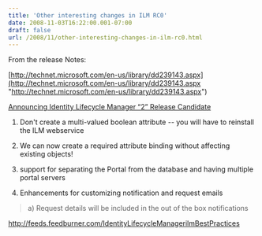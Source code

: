 ```yaml
---
title: 'Other interesting changes in ILM RC0'
date: 2008-11-03T16:22:00.001-07:00
draft: false
url: /2008/11/other-interesting-changes-in-ilm-rc0.html
---
```


From the release Notes:

[http://technet.microsoft.com/en-us/library/dd239143.aspx](http://technet.microsoft.com/en-us/library/dd239143.aspx "http://technet.microsoft.com/en-us/library/dd239143.aspx")

[Announcing Identity Lifecycle Manager “2” Release Candidate](http://blogs.technet.com/doittoit/archive/2008/11/03/announcing-identity-lifecycle-manager-2-release-candidate.aspx "Announcing Identity Lifecycle Manager “2” Release Candidate")

1) Don't create a multi-valued boolean attribute -- you will have to reinstall the ILM webservice

2) We can now create a required attribute binding without affecting existing objects!

3) support for separating the Portal from the database and having multiple portal servers

4) Enhancements for customizing notification and request emails

> a) Request details will be included in the out of the box notifications

http://feeds.feedburner.com/IdentityLifecycleManagerilmBestPractices